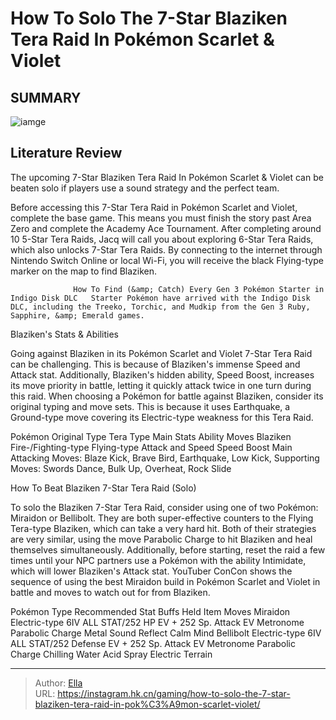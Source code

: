 # How To Solo The 7-Star Blaziken Tera Raid In Pokémon Scarlet &amp; Violet


## SUMMARY 

![iamge](https://static1.srcdn.com/wordpress/wp-content/uploads/2024/01/7-star-blaziken-tera-raid-in-pok-mon-scarlet-violet.jpg)

## Literature Review

The upcoming 7-Star Blaziken Tera Raid In Pokémon Scarlet &amp; Violet can be beaten solo if players use a sound strategy and the perfect team.





Before accessing this 7-Star Tera Raid in Pokémon Scarlet and Violet, complete the base game. This means you must finish the story past Area Zero and complete the Academy Ace Tournament. After completing around 10 5-Star Tera Raids, Jacq will call you about exploring 6-Star Tera Raids, which also unlocks 7-Star Tera Raids. By connecting to the internet through Nintendo Switch Online or local Wi-Fi, you will receive the black Flying-type marker on the map to find Blaziken.




                  How To Find (&amp; Catch) Every Gen 3 Pokémon Starter in Indigo Disk DLC   Starter Pokémon have arrived with the Indigo Disk DLC, including the Treeko, Torchic, and Mudkip from the Gen 3 Ruby, Sapphire, &amp; Emerald games.   


 Blaziken&#39;s Stats &amp; Abilities 
          

​​​​​​Going against Blaziken in its Pokémon Scarlet and Violet 7-Star Tera Raid can be challenging. This is because of Blaziken&#39;s immense Speed and Attack stat. Additionally, Blaziken&#39;s hidden ability, Speed Boost, increases its move priority in battle, letting it quickly attack twice in one turn during this raid. When choosing a Pokémon for battle against Blaziken, consider its original typing and move sets. This is because it uses Earthquake, a Ground-type move covering its Electric-type weakness for this Tera Raid.




 Pokémon  Original Type  Tera Type  Main Stats  Ability  Moves   Blaziken  Fire-/Fighting-type  Flying-type  Attack and Speed  Speed Boost    Main Attacking Moves: Blaze Kick, Brave Bird, Earthquake, Low Kick,   Supporting Moves: Swords Dance, Bulk Up, Overheat, Rock Slide      





 How To Beat Blaziken 7-Star Tera Raid (Solo) 
          

To solo the Blaziken 7-Star Tera Raid, consider using one of two Pokémon: Miraidon or Bellibolt. They are both super-effective counters to the Flying Tera-type Blaziken, which can take a very hard hit. Both of their strategies are very similar, using the move Parabolic Charge to hit Blaziken and heal themselves simultaneously. Additionally, before starting, reset the raid a few times until your NPC partners use a Pokémon with the ability Intimidate, which will lower Blaziken&#39;s Attack stat. YouTuber ConCon shows the sequence of using the best Miraidon build in Pokémon Scarlet and Violet in battle and moves to watch out for from Blaziken.




 Pokémon  Type  Recommended Stat Buffs  Held Item  Moves   Miraidon  Electric-type  6IV ALL STAT/252 HP EV &#43; 252 Sp. Attack EV  Metronome    Parabolic Charge   Metal Sound   Reflect   Calm Mind      Bellibolt  Electric-type  6IV ALL STAT/252 Defense EV &#43; 252 Sp. Attack EV  Metronome    Parabolic Charge   Chilling Water   Acid Spray   Electric Terrain      




 



---

> Author: [Ella](https://instagram.hk.cn/)  
> URL: https://instagram.hk.cn/gaming/how-to-solo-the-7-star-blaziken-tera-raid-in-pok%C3%A9mon-scarlet-violet/  


